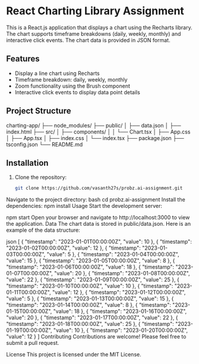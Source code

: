 # React Charting Library Assignment

This is a React.js application that displays a chart using the Recharts library. The chart supports timeframe breakdowns (daily, weekly, monthly) and interactive click events. The chart data is provided in JSON format.

## Features

- Display a line chart using Recharts
- Timeframe breakdown: daily, weekly, monthly
- Zoom functionality using the Brush component
- Interactive click events to display data point details

## Project Structure

charting-app/
├── node_modules/
├── public/
│ ├── data.json
│ ├── index.html
├── src/
│ ├── components/
│ │ └── Chart.tsx
│ ├── App.css
│ ├── App.tsx
│ ├── index.css
│ └── index.tsx
├── package.json
├── tsconfig.json
└── README.md

## Installation

1. Clone the repository:
   ```bash
   git clone https://github.com/vasanth27s/probz.ai-assignment.git
Navigate to the project directory:
bash
cd probz.ai-assignment
Install the dependencies:
npm install
Usage
Start the development server:

npm start
Open your browser and navigate to http://localhost:3000 to view the application.
Data
The chart data is stored in public/data.json. Here is an example of the data structure:

json
[
  { "timestamp": "2023-01-01T00:00:00Z", "value": 10 },
  { "timestamp": "2023-01-02T00:00:00Z", "value": 12 },
  { "timestamp": "2023-01-03T00:00:00Z", "value": 5 },
  { "timestamp": "2023-01-04T00:00:00Z", "value": 15 },
  { "timestamp": "2023-01-05T00:00:00Z", "value": 8 },
  { "timestamp": "2023-01-06T00:00:00Z", "value": 18 },
  { "timestamp": "2023-01-07T00:00:00Z", "value": 20 },
  { "timestamp": "2023-01-08T00:00:00Z", "value": 22 },
  { "timestamp": "2023-01-09T00:00:00Z", "value": 25 },
  { "timestamp": "2023-01-10T00:00:00Z", "value": 10 },
  { "timestamp": "2023-01-11T00:00:00Z", "value": 12 },
  { "timestamp": "2023-01-12T00:00:00Z", "value": 5 },
  { "timestamp": "2023-01-13T00:00:00Z", "value": 15 },
  { "timestamp": "2023-01-14T00:00:00Z", "value": 8 },
  { "timestamp": "2023-01-15T00:00:00Z", "value": 18 },
  { "timestamp": "2023-01-16T00:00:00Z", "value": 20 },
  { "timestamp": "2023-01-17T00:00:00Z", "value": 22 },
  { "timestamp": "2023-01-18T00:00:00Z", "value": 25 },
  { "timestamp": "2023-01-19T00:00:00Z", "value": 10 },
  { "timestamp": "2023-01-20T00:00:00Z", "value": 12 }
]
Contributing
Contributions are welcome! Please feel free to submit a pull request.

License
This project is licensed under the MIT License.
